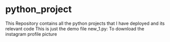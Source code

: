 # python_project
This Repository contains all the python projects that I have deployed and its relevant code
This is just the demo file
new_1.py: To download the instagram profile picture

